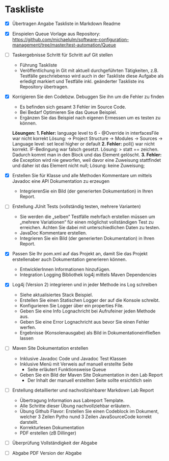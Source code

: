 # Taskliste

- [x] Übertragen Angabe Taskliste in Markdown Readme
- [x] Einspielen Queue Vorlage aus Repository:&nbsp; https://github.com/michaelulm/software-configuration-management/tree/master/test-automation/Queue
- [ ] Taskergebnisse Schritt für Schritt auf Git stellen
	- Führung Taskliste
	-  Veröffentlichung in Git mit aktuell durchgeführten Tätigkeiten, z.B.     Testfälle geschriebenso wird auch in der Taskliste diese Aufgabe als erledigt markiert und Testfälle inkl. geänderter Taskliste ins Repository übertragen.
- [x] Korrigieren Sie den Codebzw. Debuggen Sie ihn um die Fehler zu finden
	-  Es befinden sich gesamt 3 Fehler im Source Code.
	-  Bei Bedarf Optimieren Sie das Queue Beispiel.
	-  Ergänzen Sie das Beispiel nach eigenen      Ermessen um es testen zu können.
	
	**Lösungen:**
	    **1. Fehler:** language level to 6 - @Override in interfacesFile war nicht korrekt 
	    Lösung: -> Project Structure -> Modules -> Sources -> Language level: set lecel higher or default
	    **2. Fehler:** poll() war nicht korrekt. IF-Bedingung war falsch gesetzt. 
	    Lösung: > statt == zeichen. Dadurch kommt man in den Block und das Element gelöscht.
	    **3. Fehler:** die Exception wird nie geworfen, weil davor eine Zuweisung stattfindet und daher ist das Element nicht null;
	    Lösung: keine Zuweisung;
	    
- [x] Erstellen Sie für Klasse und alle Methoden Kommentare um mittels Javadoc eine API Dokumentation zu erzeugen
	-  IntegrierenSie ein Bild (der generierten Dokumentation) in Ihren Report.
- [ ] Erstellung JUnit Tests (vollständig testen, mehrere Varianten)
	-  Sie werden die „selben“ Testfälle mehrfach erstellen müssen um „mehrere Variationen“ für einen möglichst vollständigen Test zu erreichen. Achten Sie dabei mit unterschiedlichen Daten zu testen.
	-  JavaDoc Kommentare erstellen.
	-  Integrieren Sie ein Bild (der generierten Dokumentation) in Ihren Report.
- [x] Passen Sie Ihr pom.xml auf das Projekt an, damit Sie das Projekt erstellenaber auch Dokumentation generieren 
können.
	-  EntwicklerInnen Informationen hinzufügen.
	-  Integration Logging Bibliothek log4j mittels Maven Dependencies
- [x] Log4j (Version 2) integrieren und in jeder Methode ins Log schreiben
	-  Siehe aktualisiertes Stack Beispiel.
	-  Erstellen Sie einen Statischen Logger der auf die Konsole schreibt.
	-  Konfigurieren Sie Logger über ein properties File.
	-  Geben Sie eine Info Lognachricht bei Aufrufeiner jeden Methode aus.
	-  Geben Sie eine Error Lognachricht aus bevor Sie einen Fehler werfen.
	-  Ergebnisse (Konsolenausgabe) als Bild in Dokumentationeinfließen lassen
- [ ] Maven Site Dokumentation erstellen
	-  Inklusive Javadoc Code und Javadoc Test Klassen
	-  Inklusive Menü mit Verweis auf manuell erstellte Seite
		-  Seite erläutert Funktionsweise Queue
	-  Geben Sie ein Bild der Maven Site Dokumentation in den Lab Report
		-  Der Inhalt der manuell erstellten Seite sollte ersichtlich sein
- [ ] Erstellung detaillierter und nachvollziehbarer Markdown Lab Report
	-  Übertragung Information aus Labreport Template.
	-  Alle Schritte dieser Übung nachvollziehbar erläutern.
	-  Übung Github Flavor: Erstellen Sie einen Codeblock im Dokument, welcher 3 Zeilen Pytho nund 3 Zeilen JavaSourceCode korrekt darstellt.
	-  Korrekturlesen Dokumentation
	-   PDF erstellen (zB Dillinger) 
- [ ] Überprüfung Vollständigkeit der Abgabe
- [ ]  Abgabe PDF Version der Abgabe
